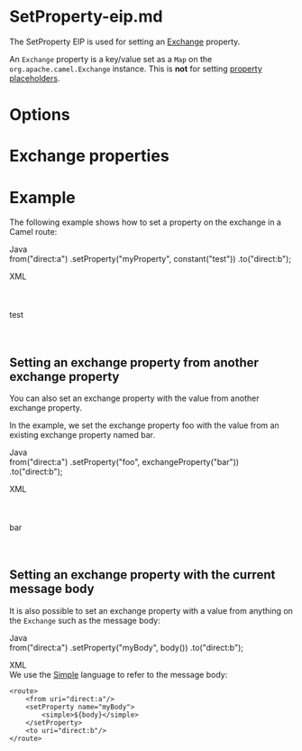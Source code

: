 # SetProperty-eip.md

The SetProperty EIP is used for setting an
[Exchange](#manual:ROOT:exchange.adoc) property.

An `Exchange` property is a key/value set as a `Map` on the
`org.apache.camel.Exchange` instance. This is **not** for setting
[property placeholders](#manual:ROOT:using-propertyplaceholder.adoc).

# Options

# Exchange properties

# Example

The following example shows how to set a property on the exchange in a
Camel route:

Java  
from("direct:a")
.setProperty("myProperty", constant("test"))
.to("direct:b");

XML  
<route>  
<from uri="direct:a"/>  
<setProperty name="myProperty">  
<constant>test</constant>  
</setProperty>  
<to uri="direct:b"/>  
</route>

## Setting an exchange property from another exchange property

You can also set an exchange property with the value from another
exchange property.

In the example, we set the exchange property foo with the value from an
existing exchange property named bar.

Java  
from("direct:a")
.setProperty("foo", exchangeProperty("bar"))
.to("direct:b");

XML  
<route>  
<from uri="direct:a"/>  
<setProperty name="foo">  
<exchangeProperty>bar</exchangeProperty>  
</setProperty>  
<to uri="direct:b"/>  
</route>

## Setting an exchange property with the current message body

It is also possible to set an exchange property with a value from
anything on the `Exchange` such as the message body:

Java  
from("direct:a")
.setProperty("myBody", body())
.to("direct:b");

XML  
We use the [Simple](#components:languages:simple-language.adoc) language
to refer to the message body:

    <route>
        <from uri="direct:a"/>
        <setProperty name="myBody">
            <simple>${body}</simple>
        </setProperty>
        <to uri="direct:b"/>
    </route>
